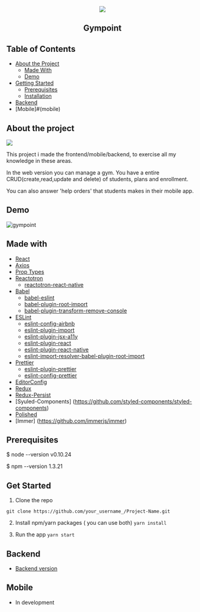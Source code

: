 <p align="center"  >
    <a href="https://github.com/Wenderson-P/gympoint-web">
        <img src="https://user-images.githubusercontent.com/52503774/72694019-225a1300-3b12-11ea-8285-0afaa3e9d409.png" />
      </a>
    <h2 align="center"  >Gympoint</h2>
</p>


<!-- TABLE OF CONTENTS -->
## Table of Contents

* [About the Project](#about-the-project)
  * [Made With](#made-with)
  * [Demo](#demo)
* [Getting Started](#getting-started)
  * [Prerequisites](#prerequisites)
  * [Installation](#installation)
* [Backend](#backend)
* [Mobile]#(mobile)


## About the project
<img src="https://user-images.githubusercontent.com/52503774/72694188-df4c6f80-3b12-11ea-8b3c-6047493f501b.png"/>

This project i made the frontend/mobile/backend, to exercise all my knowledge in these areas.

In the web version you can manage a gym. You have a entire CRUD(create,read,update and delete) of students, plans and enrollment.

You can also answer 'help orders' that students makes in their mobile app.


## Demo
![gympoint](https://user-images.githubusercontent.com/52503774/72628794-cfc00180-392d-11ea-8086-9fd332ef3bfc.gif)



## Made with 

- [React](http://facebook.github.io/react-native/) 
- [Axios](https://github.com/axios/axios) 
- [Prop Types](https://github.com/facebook/prop-types) 
- [Reactotron](https://github.com/infinitered/reactotron) 
  - [reactotron-react-native](https://github.com/infinitered/reactotron/blob/master/docs/quick-start-react-native.md)
- [Babel](https://babeljs.io/)
  - [babel-eslint](https://github.com/babel/babel-eslint) 
  - [babel-plugin-root-import](https://github.com/entwicklerstube/babel-plugin-root-import) 
  - [babel-plugin-transform-remove-console](https://github.com/babel/minify/tree/master/packages/babel-plugin-transform-remove-console) 
- [ESLint](https://eslint.org/) 
  - [eslint-config-airbnb](https://github.com/airbnb/javascript/tree/master/packages/eslint-config-airbnb)
  - [eslint-plugin-import](https://github.com/benmosher/eslint-plugin-import) 
  - [eslint-plugin-jsx-a11y](https://github.com/evcohen/eslint-plugin-jsx-a11y) 
  - [eslint-plugin-react](https://github.com/yannickcr/eslint-plugin-react)
  - [eslint-plugin-react-native](https://github.com/Intellicode/eslint-plugin-react-native)
  - [eslint-import-resolver-babel-plugin-root-import](https://github.com/olalonde/eslint-import-resolver-babel-root-import) 
- [Prettier](https://prettier.io/)
  - [eslint-plugin-prettier](https://github.com/prettier/eslint-plugin-prettier)
  - [eslint-config-prettier](https://github.com/prettier/eslint-config-prettier)
- [EditorConfig](https://editorconfig.org/)
- [Redux](https://redux.js.org/)
- [Redux-Persist](https://github.com/rt2zz/redux-persist)
- [Syuled-Components] (https://github.com/styled-components/styled-components)
- [Polished](https://github.com/styled-components/polished)
- [Immer] (https://github.com/immerjs/immer)





## Prerequisites
$ node --version
v0.10.24

$ npm --version
1.3.21

## Get Started

1. Clone the repo
```
git clone https://github.com/your_username_/Project-Name.git
```
2. Install npm/yarn packages ( you can use both)
```yarn install```

3. Run the app
```yarn start```


## Backend
* [Backend version](https://github.com/Wenderson-P/gympoint-backend)


## Mobile

* In development
